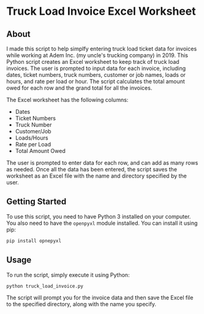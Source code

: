 # Truck Load Invoice Excel Worksheet
## About
I made this script to help simplfy entering truck load ticket data for invoices while working at Adem Inc. (my uncle's trucking company) in 2019.
This Python script creates an Excel worksheet to keep track of truck load invoices. 
The user is prompted to input data for each invoice, including dates, ticket numbers, truck numbers, customer or job names, loads or hours, and rate per load or hour. 
The script calculates the total amount owed for each row and the grand total for all the invoices.

The Excel worksheet has the following columns:

- Dates
- Ticket Numbers
- Truck Number
- Customer/Job
- Loads/Hours
- Rate per Load
- Total Amount Owed

The user is prompted to enter data for each row, and can add as many rows as needed. 
Once all the data has been entered, the script saves the worksheet as an Excel file with the name and directory specified by the user.

## Getting Started

To use this script, you need to have Python 3 installed on your computer. You also need to have the `openpyxl` module installed. You can install it using pip:
```bash
pip install opnepyxl
```



## Usage
To run the script, simply execute it using Python:
```python
python truck_load_invoice.py
```
The script will prompt you for the invoice data and then save the Excel file to the specified directory, along with the name you specify.
